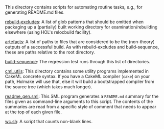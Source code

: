 This directory contains scripts for automating routine tasks, e.g., for
generating README.md files.

[rebuild-excludes](rebuild-excludes):
A list of glob patterns that should be omitted when packaging up a (partially)
built working directory for examination/rebuilding elsewhere (using HOL's
relocbuild facility).

[artefacts](artefacts):
A list of paths to files that are considered to be the (non-theory) outputs of
a successful build. As with rebuild-excludes and build-sequence, these are
paths relative to the root directory.

[build-sequence](build-sequence):
The regression test runs through this list of directories.

[cml_utils](cml_utils):
This directory contains some utility programs implemented in CakeML
concrete syntax. If you have a CakeML compiler (`cake`) on your path,
Holmake will use that, else it will build a bootstrapped compiler
from the source tree (which takes much longer).

[readme_gen.sml](readme_gen.sml):
This SML program generates a `README.md` summary for the files
given as command-line arguments to this script. The contents of the
summaries are read from a specific style of comment that needs to
appear at the top of each given file.

[wc.sh](wc.sh):
A script that counts non-blank lines.
